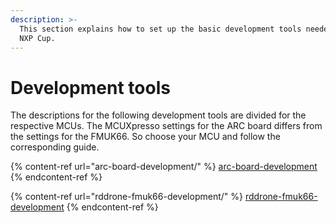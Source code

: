```yaml
---
description: >-
  This section explains how to set up the basic development tools needed for the
  NXP Cup.
---
```


# Development tools

The descriptions for the following development tools are divided for the respective MCUs. The MCUXpresso settings for the ARC board differs from the settings for the FMUK66. So choose your MCU and follow the corresponding guide.

{% content-ref url="arc-board-development/" %}
[arc-board-development](arc-board-development/)
{% endcontent-ref %}

{% content-ref url="rddrone-fmuk66-development/" %}
[rddrone-fmuk66-development](rddrone-fmuk66-development/)
{% endcontent-ref %}
